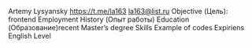 Artemy Lysyansky
https://t.me/la163
la163@list.ru
Objective (Цель): frontend
Employment History (Опыт работы)
Education (Образование)recent Master’s degree
Skills
Example of codes
Expiriens
English Level